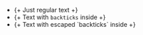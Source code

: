 - {+ Just regular text +}
- {+ Text with `backticks` inside +}
- {+ Text with escaped \`backticks\` inside +}